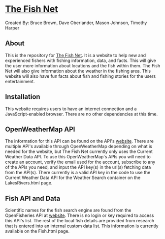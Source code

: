 # [The Fish Net](https://devsketchcode.github.io/Capstone_TheFishNet/)
Created By: 
Bruce Brown,
Dave Oberlander,
Mason Johnson,
Timothy Harper

## About

This is the repository for [The Fish Net](https://devsketchcode.github.io/Capstone_TheFishNet/).  It is a website to help new and experienced fishers with fishing information, data, and facts.  This will give the user more information about locations and the fish within them.  The Fish Net will also give information about the weather in the fishing area.  This website will also have fun facts about fish and fishing stories for the users entertainment.

## Installation

This website requires users to have an internet connection and a JavaScript-enabled browser.  There are no other dependencies at this time.

## OpenWeatherMap API
The information for this API can be found on the API's [website](https://openweathermap.org/). There are multiple API's available through OpenWeatherMap depending on what is needed for the website, but The Fish Net currently only uses the Current Weather Data API. To use this OpenWeatherMap's APIs you will need to create an account, verify the email used for the account, subscribe to any of the APIs you need, and input the API key(s) in the url(s) fetching data from the API(s). There currently is a valid API key in the code to use the Current Weather Data API for the Weather Search container on the LakesRivers.html page. 

## Fish API and Data
Scientific names for the fish search engine are found from the OpenFisheries API at [website](http://www.openfisheries.org/).  There is no login or key required to access this API's list. The rest of the local fish details are provided from research that is entered into an internal custom data list.  This information is currently available on the Fish.html page.